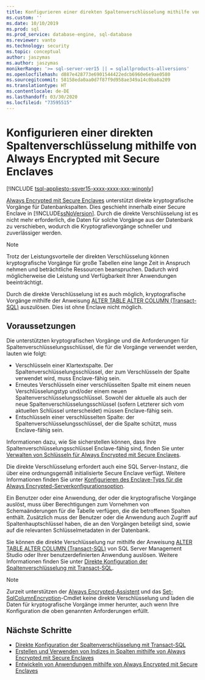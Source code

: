 ```yaml
---
title: Konfigurieren einer direkten Spaltenverschlüsselung mithilfe von Always Encrypted mit Secure Enclaves | Microsoft-Dokumentation
ms.custom: ''
ms.date: 10/10/2019
ms.prod: sql
ms.prod_service: database-engine, sql-database
ms.reviewer: vanto
ms.technology: security
ms.topic: conceptual
author: jaszymas
ms.author: jaszymas
monikerRange: '>= sql-server-ver15 || = sqlallproducts-allversions'
ms.openlocfilehash: d887e428773e6901544422edcb6960e6e9ae0580
ms.sourcegitcommit: 58158eda0aa0d7f87f9d958ae349a14c0ba8a209
ms.translationtype: HT
ms.contentlocale: de-DE
ms.lasthandoff: 03/30/2020
ms.locfileid: "73595515"
---
```

# <a name="configure-column-encryption-in-place-using-always-encrypted-with-secure-enclaves"></a>Konfigurieren einer direkten Spaltenverschlüsselung mithilfe von Always Encrypted mit Secure Enclaves 
[!INCLUDE [tsql-appliesto-ssver15-xxxx-xxxx-xxx-winonly](../../../includes/tsql-appliesto-ssver15-xxxx-xxxx-xxx-winonly.md)]

[Always Encrypted mit Secure Enclaves](always-encrypted-enclaves.md) unterstützt direkte kryptografische Vorgänge für Datenbankspalten. Dies geschieht innerhalb einer Secure Enclave in [!INCLUDE[ssNoVersion](../../../includes/ssnoversion-md.md)]. Durch die direkte Verschlüsselung ist es nicht mehr erforderlich, die Daten für solche Vorgänge aus der Datenbank zu verschieben, wodurch die Kryptografievorgänge schneller und zuverlässiger werden. 

> [!NOTE]
> Trotz der Leistungsvorteile der direkten Verschlüsselung können kryptografische Vorgänge für große Tabellen eine lange Zeit in Anspruch nehmen und beträchtliche Ressourcen beanspruchen. Dadurch wird möglicherweise die Leistung und Verfügbarkeit Ihrer Anwendungen beeinträchtigt.

Durch die direkte Verschlüsselung ist es auch möglich, kryptografische Vorgänge mithilfe der Anweisung [ALTER TABLE ALTER COLUMN (Transact-SQL)](../../../t-sql/statements/alter-table-transact-sql.md) auszulösen. Dies ist ohne Enclave nicht möglich.

## <a name="prerequisites"></a>Voraussetzungen
Die unterstützten kryptografischen Vorgänge und die Anforderungen für Spaltenverschlüsselungsschlüssel, die für die Vorgänge verwendet werden, lauten wie folgt:
- Verschlüsseln einer Klartextspalte. Der Spaltenverschlüsselungsschlüssel, der zum Verschlüsseln der Spalte verwendet wird, muss Enclave-fähig sein.
- Erneutes Verschlüsseln einer verschlüsselten Spalte mit einem neuen Verschlüsselungstyp und/oder einem neuen Spaltenverschlüsselungsschlüssel. Sowohl der aktuelle als auch der neue Spaltenverschlüsselungsschlüssel (sofern Letzterer sich vom aktuellen Schlüssel unterscheidet) müssen Enclave-fähig sein.
- Entschlüsseln einer verschlüsselten Spalte: der Spaltenverschlüsselungsschlüssel, der die Spalte schützt, muss Enclave-fähig sein.

Informationen dazu, wie Sie sicherstellen können, dass Ihre Spaltenverschlüsselungsschlüssel Enclave-fähig sind, finden Sie unter [Verwalten von Schlüsseln für Always Encrypted mit Secure Enclaves](always-encrypted-enclaves-manage-keys.md).

Die direkte Verschlüsselung erfordert auch eine SQL Server-Instanz, die über eine ordnungsgemäß initialisierte Secure Enclave verfügt. Weitere Informationen finden Sie unter [Konfigurieren des Enclave-Typs für die Always Encrypted-Serverkonfigurationsoption](../../../database-engine/configure-windows/configure-column-encryption-enclave-type.md).

Ein Benutzer oder eine Anwendung, der oder die kryptografische Vorgänge auslöst, muss über Berechtigungen zum Vornehmen von Schemaänderungen für die Tabelle verfügen, die die betroffenen Spalten enthält. Zusätzlich muss der Benutzer oder die Anwendung auch Zugriff auf Spaltenhauptschlüssel haben, die an den Vorgängen beteiligt sind, sowie auf die relevanten Schlüsselmetadaten in der Datenbank.

Sie können die direkte Verschlüsselung nur mithilfe der Anweisung [ALTER TABLE ALTER COLUMN (Transact-SQL)](../../../t-sql/statements/alter-table-transact-sql.md) von SQL Server Management Studio oder Ihrer benutzerdefinierten Anwendung auslösen. Weitere Informationen finden Sie unter [Direkte Konfiguration der Spaltenverschlüsselung mit Transact-SQL](always-encrypted-enclaves-configure-encryption-tsql.md).

> [!NOTE]
> Zurzeit unterstützen der [Always Encrypted-Assistent](always-encrypted-wizard.md) und das [Set-SqlColumnEncryption](https://docs.microsoft.com/powershell/module/sqlserver/set-sqlcolumnencryption)-Cmdlet keine direkte Verschlüsselung und laden die Daten für kryptografische Vorgänge immer herunter, auch wenn Ihre Konfiguration die oben genannten Anforderungen erfüllt. 

## <a name="next-steps"></a>Nächste Schritte
- [Direkte Konfiguration der Spaltenverschlüsselung mit Transact-SQL](always-encrypted-enclaves-configure-encryption-tsql.md)
- [Erstellen und Verwenden von Indizes in Spalten mithilfe von Always Encrypted mit Secure Enclaves](always-encrypted-enclaves-create-use-indexes.md)
- [Entwickeln von Anwendungen mithilfe von Always Encrypted mit Secure Enclaves](always-encrypted-enclaves-client-development.md)
